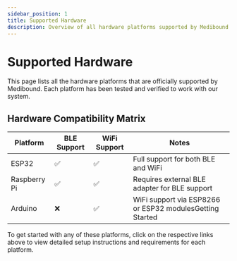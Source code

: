 ```yaml
---
sidebar_position: 1
title: Supported Hardware
description: Overview of all hardware platforms supported by Medibound
---
```

# Supported Hardware

This page lists all the hardware platforms that are officially supported by Medibound. Each platform has been tested and verified to work with our system.

## Hardware Compatibility Matrix

| Platform     | BLE Support | WiFi Support | Notes                                                    |
| ------------ | ----------- | ------------ | -------------------------------------------------------- |
| ESP32        | ✅          | ✅           | Full support for both BLE and WiFi                       |
| Raspberry Pi | ✅          | ✅           | Requires external BLE adapter for BLE support            |
| Arduino      | ❌          | ✅           | WiFi support via ESP8266 or ESP32 modulesGetting Started |

To get started with any of these platforms, click on the respective links above to view detailed setup instructions and requirements for each platform.
